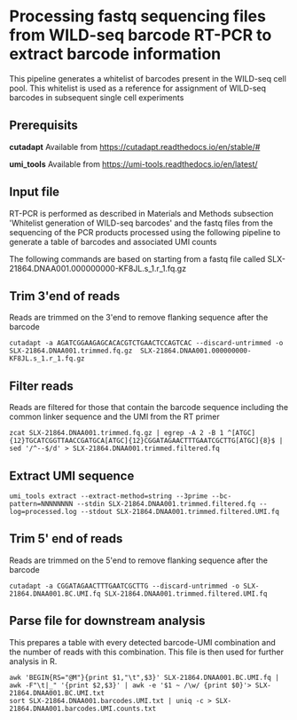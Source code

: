 # Processing fastq sequencing files from WILD-seq barcode RT-PCR to extract barcode information
This pipeline generates a whitelist of barcodes present in the WILD-seq cell pool. This whitelist is used as a reference for assignment of WILD-seq barcodes in subsequent single cell experiments

## Prerequisits
**cutadapt** Available from https://cutadapt.readthedocs.io/en/stable/#

**umi_tools** Available from https://umi-tools.readthedocs.io/en/latest/

## Input file
RT-PCR is performed as described in Materials and Methods subsection 'Whitelist generation of WILD-seq barcodes' and the fastq files from the sequencing of the PCR products processed using the following pipeline to generate a table of barcodes and associated UMI counts

The following commands are based on starting from a fastq file called SLX-21864.DNAA001.000000000-KF8JL.s_1.r_1.fq.gz

## Trim 3'end of reads 
Reads are trimmed on the 3'end to remove flanking sequence after the barcode
```
cutadapt -a AGATCGGAAGAGCACACGTCTGAACTCCAGTCAC --discard-untrimmed -o SLX-21864.DNAA001.trimmed.fq.gz  SLX-21864.DNAA001.000000000-KF8JL.s_1.r_1.fq.gz
```

## Filter reads
Reads are filtered for those that contain the barcode sequence including the common linker sequence and the UMI from the RT primer
```
zcat SLX-21864.DNAA001.trimmed.fq.gz | egrep -A 2 -B 1 ^[ATGC]{12}TGCATCGGTTAACCGATGCA[ATGC]{12}CGGATAGAACTTTGAATCGCTTG[ATGC]{8}$ | sed '/^--$/d' > SLX-21864.DNAA001.trimmed.filtered.fq
```

## Extract UMI sequence
```
umi_tools extract --extract-method=string --3prime --bc-pattern=NNNNNNNN --stdin SLX-21864.DNAA001.trimmed.filtered.fq --log=processed.log --stdout SLX-21864.DNAA001.trimmed.filtered.UMI.fq
```

## Trim 5' end of reads
Reads are trimmed on the 5'end to remove flanking sequence after the barcode
```
cutadapt -a CGGATAGAACTTTGAATCGCTTG --discard-untrimmed -o SLX-21864.DNAA001.BC.UMI.fq SLX-21864.DNAA001.trimmed.filtered.UMI.fq
```

## Parse file for downstream analysis
This prepares a table with every detected barcode-UMI combination and the number of reads with this combination. This file is then used for further analysis in R.
```
awk 'BEGIN{RS="@M"}{print $1,"\t",$3}' SLX-21864.DNAA001.BC.UMI.fq | awk -F"\t|_" '{print $2,$3}' | awk -e '$1 ~ /\w/ {print $0}'> SLX-21864.DNAA001.BC.UMI.txt
sort SLX-21864.DNAA001.barcodes.UMI.txt | uniq -c > SLX-21864.DNAA001.barcodes.UMI.counts.txt
```
